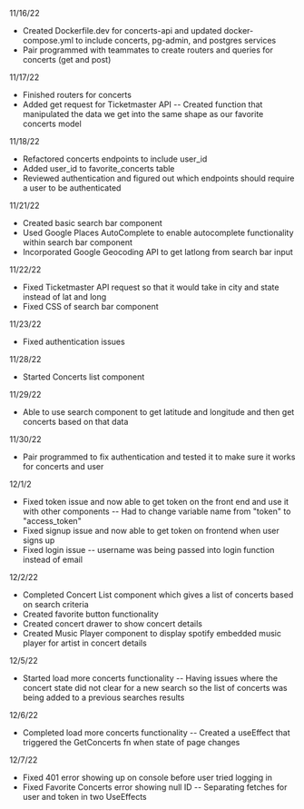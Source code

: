 11/16/22

- Created Dockerfile.dev for concerts-api and updated docker-compose.yml to include concerts, pg-admin, and postgres services
- Pair programmed with teammates to create routers and queries for concerts (get and post)

11/17/22

- Finished routers for concerts
- Added get request for Ticketmaster API
  -- Created function that manipulated the data we get into the same shape as our favorite concerts model

11/18/22

- Refactored concerts endpoints to include user_id
- Added user_id to favorite_concerts table
- Reviewed authentication and figured out which endpoints should require a user to be authenticated

11/21/22

- Created basic search bar component
- Used Google Places AutoComplete to enable autocomplete functionality within search bar component
- Incorporated Google Geocoding API to get latlong from search bar input

11/22/22

- Fixed Ticketmaster API request so that it would take in city and state instead of lat and long
- Fixed CSS of search bar component

11/23/22

- Fixed authentication issues

11/28/22

- Started Concerts list component

11/29/22

- Able to use search component to get latitude and longitude and then get concerts based on that data

11/30/22

- Pair programmed to fix authentication and tested it to make sure it works for concerts and user

12/1/2

- Fixed token issue and now able to get token on the front end and use it with other components
  -- Had to change variable name from "token" to "access_token"
- Fixed signup issue and now able to get token on frontend when user signs up
- Fixed login issue
  -- username was being passed into login function instead of email

12/2/22

- Completed Concert List component which gives a list of concerts based on search criteria
- Created favorite button functionality
- Created concert drawer to show concert details
- Created Music Player component to display spotify embedded music player for artist in concert details

12/5/22

- Started load more concerts functionality
  -- Having issues where the concert state did not clear for a new search so the list of concerts was being added to a previous searches results

12/6/22

- Completed load more concerts functionality
  -- Created a useEffect that triggered the GetConcerts fn when state of page changes

12/7/22

- Fixed 401 error showing up on console before user tried logging in
- Fixed Favorite Concerts error showing null ID
  -- Separating fetches for user and token in two UseEffects
